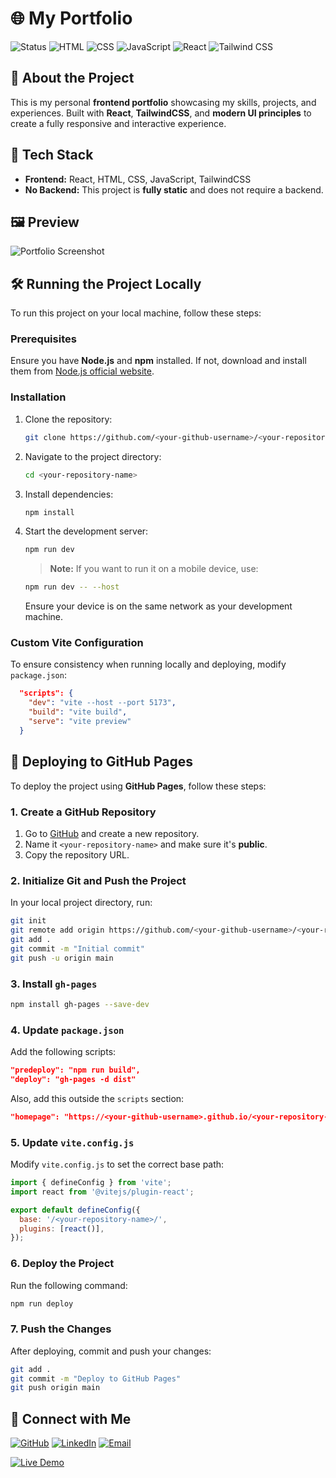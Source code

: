 # 🌐 My Portfolio

![Status](https://img.shields.io/badge/Status-Active-brightgreen?style=for-the-badge)  ![HTML](https://img.shields.io/badge/HTML5-%23E34F26.svg?style=for-the-badge&logo=html5&logoColor=white)  ![CSS](https://img.shields.io/badge/CSS3-%231572B6.svg?style=for-the-badge&logo=css3&logoColor=white)  ![JavaScript](https://img.shields.io/badge/JavaScript-%23F7DF1E.svg?style=for-the-badge&logo=javascript&logoColor=black)  ![React](https://img.shields.io/badge/React-%2361DAFB.svg?style=for-the-badge&logo=react&logoColor=black)  ![Tailwind CSS](https://img.shields.io/badge/TailwindCSS-%2338B2AC.svg?style=for-the-badge&logo=tailwind-css&logoColor=white)  

## 🚀 About the Project  
This is my personal **frontend portfolio** showcasing my skills, projects, and experiences. Built with **React**, **TailwindCSS**, and **modern UI principles** to create a fully responsive and interactive experience.  

## 📂 Tech Stack  
- **Frontend:** React, HTML, CSS, JavaScript, TailwindCSS  
- **No Backend:** This project is **fully static** and does not require a backend.  

## 🖼️ Preview  
![Portfolio Screenshot](https://i.postimg.cc/2yddkkSR/image.png)  

## 🛠 Running the Project Locally  
To run this project on your local machine, follow these steps:

### Prerequisites  
Ensure you have **Node.js** and **npm** installed. If not, download and install them from [Node.js official website](https://nodejs.org/).

### Installation  
1. Clone the repository:
   ```sh
   git clone https://github.com/<your-github-username>/<your-repository-name>.git
   ```
2. Navigate to the project directory:
   ```sh
   cd <your-repository-name>
   ```
3. Install dependencies:
   ```sh
   npm install
   ```
4. Start the development server:
   ```sh
   npm run dev
   ```
   > **Note:** If you want to run it on a mobile device, use:
   ```sh
   npm run dev -- --host
   ```
   Ensure your device is on the same network as your development machine.

### Custom Vite Configuration  
To ensure consistency when running locally and deploying, modify `package.json`:
```json
  "scripts": {
    "dev": "vite --host --port 5173",
    "build": "vite build",
    "serve": "vite preview"
  }
```

## 🚀 Deploying to GitHub Pages  
To deploy the project using **GitHub Pages**, follow these steps:

### 1. Create a GitHub Repository  
1. Go to [GitHub](https://github.com/) and create a new repository.
2. Name it `<your-repository-name>` and make sure it's **public**.
3. Copy the repository URL.

### 2. Initialize Git and Push the Project  
In your local project directory, run:
```sh
git init
git remote add origin https://github.com/<your-github-username>/<your-repository-name>.git
git add .
git commit -m "Initial commit"
git push -u origin main
```

### 3. Install `gh-pages`  
```sh
npm install gh-pages --save-dev
```

### 4. Update `package.json`  
Add the following scripts:
```json
"predeploy": "npm run build",
"deploy": "gh-pages -d dist"
```
Also, add this outside the `scripts` section:
```json
"homepage": "https://<your-github-username>.github.io/<your-repository-name>/"
```

### 5. Update `vite.config.js`  
Modify `vite.config.js` to set the correct base path:
```js
import { defineConfig } from 'vite';
import react from '@vitejs/plugin-react';

export default defineConfig({
  base: '/<your-repository-name>/',
  plugins: [react()],
});
```

### 6. Deploy the Project  
Run the following command:
```sh
npm run deploy
```

### 7. Push the Changes  
After deploying, commit and push your changes:
```sh
git add .
git commit -m "Deploy to GitHub Pages"
git push origin main
```

## 📩 Connect with Me  
[![GitHub](https://img.shields.io/badge/GitHub-%23121011.svg?style=for-the-badge&logo=github&logoColor=white)](https://github.com/zaki-ramadhan)  [![LinkedIn](https://img.shields.io/badge/LinkedIn-%230A66C2.svg?style=for-the-badge&logo=linkedin&logoColor=white)](https://linkedin.com/in/zaki-ramadhan)  [![Email](https://img.shields.io/badge/Email-%23D14836.svg?style=for-the-badge&logo=gmail&logoColor=white)](mailto:zakiram4dhan@gmail.com)  

[![Live Demo](https://img.shields.io/badge/🚀%20Live%20Demo-Click%20Here-blue?style=for-the-badge)](https://zaki-ramadhan.github.io/zaki-portfolio/)
